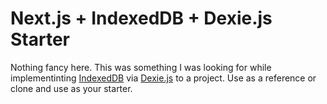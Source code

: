 # Next.js + IndexedDB + Dexie.js Starter

Nothing fancy here. This was something I was looking for while implementinting [IndexedDB](https://developer.mozilla.org/en-US/docs/Web/API/IndexedDB_API) via [Dexie.js](https://dexie.org/) to a project. Use as a reference or clone and use as your starter.
